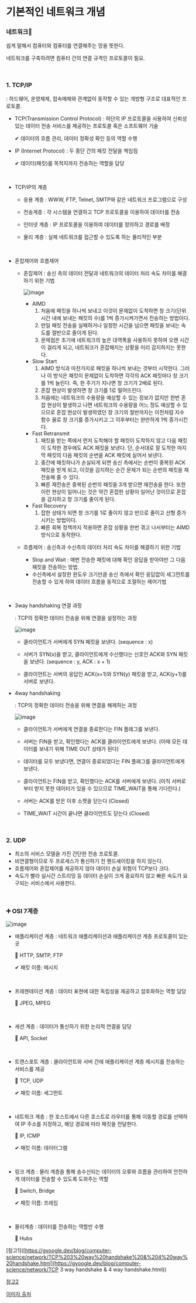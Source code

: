 # 기본적인 네트워크 개념

### 네트워크🎇

쉽게 말해서 컴퓨터와 컴퓨터를 연결해주는 망을 뜻한다.

네트워크를 구축하려면 컴퓨터 간의 연결 규격인 프로토콜이 필요. 

<br/>

### 1. TCP/IP

: 하드웨어, 운영체제, 접속매체와 관계없이 동작할 수 있는 개방형 구조로 대표적인 프로토콜.

- TCP(Transmission Control Protocol)
  : 하단의 IP 프로토콜을 사용하여 신뢰성 있는 데이터 전송 서비스를 제공하는 프로토콜 혹은 소프트웨어 기술

  ✔ 데이터의 흐름 관리, 데이터 정확성 확인 등의 역할 수행

  

- IP (Internet Protocol)
  : 두 종단 간의 패킷 전달을 책임짐

  ✔ 데이터(패킷)를 목적지까지 전송하는 역할을 담당

  

<br/>

- TCP/IP의 계층

  - 응용 계층
    : WWW, FTP, Telnet, SMTP와 같은 네트워크 프로그램으로 구성

  - 전송계층
    : 각 시스템을 연결하고 TCP 프로토콜을 이용하여 데이터를 전송

  - 인터넷 계층
    : IP 프로토콜을 이용하여 데이터를 정의하고 경로를 배정

  - 물리 계층
    : 실제 네트워크를 접근할 수 있도록 하는 물리적인 부분

<br/>

- 혼잡제어와 흐름제어

  - 혼잡제어
    : 송신 측의 데이터 전달과 네트워크의 데이터 처리 속도 차이를 해결하기 위한 기법

    ![image](https://user-images.githubusercontent.com/62419307/89727572-2b381500-da61-11ea-9aab-8d83cd3f2906.png)

    - AIMD 
      1. 처음에 패킷을 하나씩 보내고 이것이 문제없이 도착하면 창 크기(단위 시간 내에 보내는 패킷의 수)를 1씩 증가시켜가면서 전송하는 방법이다. 
      2. 만일 패킷 전송을 실패하거나 일정한 시간을 넘으면 패킷을 보내는 속도를 절반으로 줄이게 된다.
      3. 문제점은 초기에 네트워크의 높은 대역폭을 사용하지 못하여 오랜 시간이 걸리게 되고, 네트워크가 혼잡해지는 상황을 미리 감지하지는 못한다.
    - Slow Start
      1. AIMD 방식과 마찬가지로 패킷을 하나씩 보내는 것부터 시작한다. 그러나 이 방식은 패킷이 문제없이 도착하면 각각의 ACK 패킷마다 창 크기를 1씩 늘린다. 즉, 한 주기가 지나면 창 크기가 2배로 된다.
      2. 혼잡 현상이 발생하면 창 크기를 1로 떨어뜨린다. 
      3. 처음에는 네트워크의 수용량을 예상할 수 있는 정보가 없지만 한번 혼잡 현상이 발생하고 나면 네트워크의 수용량을 어느 정도 예상할 수 있으므로 혼잡 현상이 발생하였던 창 크기의 절반까지는 이전처럼 지수 함수 꼴로 창 크기를 증가시키고 그 이후부터는 완만하게 1씩 증가시킨다.
    - Fast Retransmit
      1. 패킷을 받는 쪽에서 먼저 도착해야 할 패킷이 도착하지 않고 다음 패킷이 도착한 경우에도 ACK 패킷을 보낸다. 단, 순서대로 잘 도착한 마지막 패킷의 다음 패킷의 순번을 ACK 패킷에 실어서 보낸다.
      2. 중간에 패킷하나가 손실되게 되면 송신 측에서는 순번이 중복된 ACK 패킷을 받게 되고, 이것을 감지하는 순간 문제가 되는 순번의 패킷을 재전송해 줄 수 있다. 
      3. 빠른 재전송은 중복된 순번의 패킷을 3개 받으면 재전송을 한다. 또한 이런 현상이 일어나는 것은 약간 혼잡한 상황이 일어난 것이므로 혼잡을 감지하고 창 크기를 줄이게 된다.
    - Fast Recovery
      1. 잡한 상태가 되면 창 크기를 1로 줄이지 않고 반으로 줄이고 선형 증가시키는 방법이다.
      2. 빠른 회복 정책까지 적용하면 혼잡 상황을 한번 겪고 나서부터는 AIMD 방식으로 동작한다.

    

    

  - 흐름제어
    : 송신측과 수신측의 데이터 처리 속도 차이를 해결하기 위한 기법

    - Stop and Wait : 매번 전송한 패킷에 대해 확인 응답을 받아야만 그 다음 패킷을 전송하는 방법.
    - 수신측에서 설정한 윈도우 크기만큼 송신 측에서 확인 응답없이 세그먼트를 전송할 수 있게 하여 데이터 흐름을 동적으로 조절하는 제어기법

  

<br/>

- 3way handshaking 연결 과정

  : TCP의 정확한 데이터 전송을 위해 연결을 설정하는 과정

  ![image](https://user-images.githubusercontent.com/62419307/89727294-2160e280-da5e-11ea-98dd-f6aee5efa245.png)

  - 클라이언트가 서버에게 SYN 패킷을 보낸다. (sequence : x)

  - 서버가 SYN(x)을 받고, 클라이언트에게 수신했다는 신호인 ACK와 SYN 패킷을 보낸다.  (sequence : y,  ACK : x + 1)

  - 클라이언트는 서버의 응답인 ACK(x+1)와 SYN(y) 패킷을 받고, ACK(y+1)를 서버로 보낸다.

    

- 4way handshaking 

  : TCP의 정확한 데이터 전송을 위해 연결을 해제하는 과정
  

  ![image](https://user-images.githubusercontent.com/62419307/89727321-756bc700-da5e-11ea-8b6d-424a8fc84fb5.png)

  - 클라이언트가 서버에게 연결을 종료한다는 FIN 플래그를 보낸다.
  - 서버는 FIN을 받고, 확인했다는 ACK를 클라이언트에게 보낸다. (이때 모든 데이터를 보내기 위해 TIME OUT 상태가 된다)
  - 데이터를 모두 보냈다면, 연결이 종료되었다는 FIN 플래그를 클라이언트에게 보낸다.
  - 클라이언트는 FIN을 받고, 확인했다는 ACK를 서버에게 보낸다. (아직 서버로부터 받지 못한 데이터가 있을 수 있으므로 TIME_WAIT을 통해 기다린다.)

  - 서버는 ACK를 받은 이후 소켓을 닫는다 (Closed)
  - TIME_WAIT 시간이 끝나면 클라이언트도 닫는다 (Closed)

  

<br/>

### 2. UDP

- 최소의 서비스 모델을 가진 간단한 전송 프로토콜. 
- 비연결형이므로 두 프로세스가 통신하기 전 핸드셰이킹을 하지 않는다.  
- 흐름제어와 혼잡제어를 제공하지 않아 데이터 손실 위험이 TCP보다 크다.
- 속도가 빨라 실시간 스트리밍 등 데이터 손실이 크게 중요하지 않고 빠른 속도가 요구되는 서비스에서 사용한다.

<br/>

### ➕ OSI 7계층

![image](https://user-images.githubusercontent.com/62419307/89727416-94b72400-da5f-11ea-9001-6499f84a6d64.png)

- 애플리케이션 계층
  : 네트워크 애플리케이션과 애플리케이션 계층 프로토콜이 있는 곳

  🌼 HTTP, SMTP, FTP

  ✔ 패킷 이름: 메시지

  <br/>

- 프레젠테이션 계층
  : 데이터 표현에 대한 독립성을 제공하고 암호화하는 역할 담당

  🌼 JPEG, MPEG

  <br/>

- 세션 계층
  : 데이터가 통신하기 위한 논리적 연결을 담당

  🌼 API, Socket

  <br/>

- 트랜스포트 계층
  : 클라이언트와 서버 간에 애플리케이션 계층 메시지를 전송하는 서비스를 제공

  🌼 TCP, UDP

  ✔ 패킷 이름: 세그먼트

  <br/>

- 네트워크 계층
  : 한 호스트에서 다른 호스트로 라우터를 통해 이동할 경로를 선택하여 IP 주소를 지정하고, 해당 경로에 따라 패킷을 전달한다.

  🌼 IP, ICMP

  ✔ 패킷 이름: 데이터그램

  <br/>

- 링크 계층
  : 물리 계층을 통해 송수신되는 데이터의 오류와 흐름을 관리하여 안전하게 데이터를 전송할 수 있도록 도와주는 역할

  🌼 Switch, Bridge

  ✔ 패킷 이름: 프레임

  <br/>

- 물리계층
  : 데이터를 전송하는 역할만 수행

  🌼 Hubs



[참고1]([https://gyoogle.dev/blog/computer-science/network/TCP%203%20way%20handshake%20&%204%20way%20handshake.html](https://gyoogle.dev/blog/computer-science/network/TCP 3 way handshake & 4 way handshake.html))

[참고2]([https://ko.wikipedia.org/wiki/%ED%98%BC%EC%9E%A1_%EC%A0%9C%EC%96%B4](https://ko.wikipedia.org/wiki/혼잡_제어))

[이미지 출처](https://velog.io/@devzunky/TIL-no.89-Network-The-7-Layers-of-the-OSI-Model)